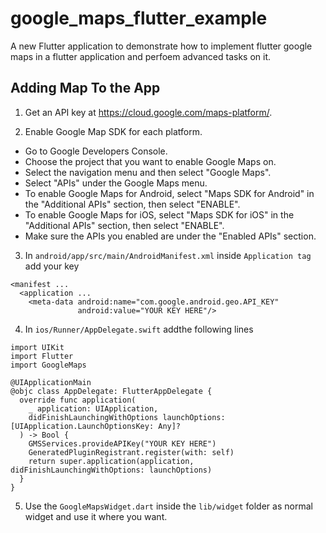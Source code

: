 # google_maps_flutter_example

A new Flutter application to demonstrate how to implement flutter google maps in a flutter application and perfoem advanced tasks on it.

## Adding Map To the App

1. Get an API key at https://cloud.google.com/maps-platform/.

2. Enable Google Map SDK for each platform.
  - Go to Google Developers Console.
  - Choose the project that you want to enable Google Maps on.
  - Select the navigation menu and then select "Google Maps".
  - Select "APIs" under the Google Maps menu.
  - To enable Google Maps for Android, select "Maps SDK for Android" in the "Additional APIs" section, then select "ENABLE".
  - To enable Google Maps for iOS, select "Maps SDK for iOS" in the "Additional APIs" section, then select "ENABLE".
  - Make sure the APIs you enabled are under the "Enabled APIs" section.

3. In `android/app/src/main/AndroidManifest.xml` inside `Application tag` add your key
```
<manifest ...
  <application ...
    <meta-data android:name="com.google.android.geo.API_KEY"
               android:value="YOUR KEY HERE"/>
```

4. In `ios/Runner/AppDelegate.swift` addthe following lines 
```
import UIKit
import Flutter
import GoogleMaps

@UIApplicationMain
@objc class AppDelegate: FlutterAppDelegate {
  override func application(
    _ application: UIApplication,
    didFinishLaunchingWithOptions launchOptions: [UIApplication.LaunchOptionsKey: Any]?
  ) -> Bool {
    GMSServices.provideAPIKey("YOUR KEY HERE")
    GeneratedPluginRegistrant.register(with: self)
    return super.application(application, didFinishLaunchingWithOptions: launchOptions)
  }
}
```
5. Use the `GoogleMapsWidget.dart` inside the `lib/widget` folder as normal widget and use it where you want.
